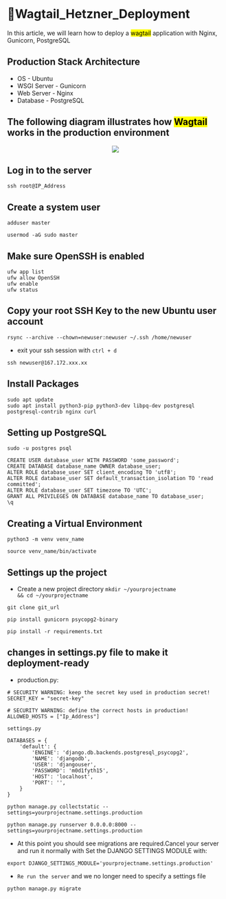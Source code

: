 # 🚀Wagtail_Hetzner_Deployment
In this article, we will learn how to deploy a <mark>wagtail</mark> application with Nginx, Gunicorn, PostgreSQL

## Production Stack Architecture
- OS - Ubuntu
- WSGI Server - Gunicorn
- Web Server - Nginx
- Database - PostgreSQL

## The following diagram illustrates how <mark>Wagtail</mark> works in the production environment
<p align="center">
  <img src="https://djangocentral.com/media/uploads/django_nginx_gunicorn.png"/>
</p>

## Log in to the server
```
ssh root@IP_Address
```

## Create a system user
```
adduser master
```
```
usermod -aG sudo master
```

## Make sure OpenSSH is enabled
```
ufw app list
ufw allow OpenSSH
ufw enable
ufw status
```

## Copy your root SSH Key to the new Ubuntu user account
```
rsync --archive --chown=newuser:newuser ~/.ssh /home/newuser
```
- exit your ssh session with <code>ctrl + d</code>
```
ssh newuser@167.172.xxx.xx
```

## Install Packages
```
sudo apt update
sudo apt install python3-pip python3-dev libpq-dev postgresql postgresql-contrib nginx curl
```
## Setting up PostgreSQL
```
sudo -u postgres psql
```
```
CREATE USER database_user WITH PASSWORD 'some_password';
CREATE DATABASE database_name OWNER database_user;
ALTER ROLE database_user SET client_encoding TO 'utf8';
ALTER ROLE database_user SET default_transaction_isolation TO 'read committed';
ALTER ROLE database_user SET timezone TO 'UTC';
GRANT ALL PRIVILEGES ON DATABASE database_name TO database_user;
\q
```

## Creating a Virtual Environment
```
python3 -m venv venv_name
 
source venv_name/bin/activate
```
## Settings up the project
- Create a new project directory <code>mkdir ~/yourprojectname && cd ~/yourprojectname</code>
```
git clone git_url
```
```
pip install gunicorn psycopg2-binary
```
```
pip install -r requirements.txt
```
## changes in settings.py file to make it deployment-ready
- production.py:
```
# SECURITY WARNING: keep the secret key used in production secret!
SECRET_KEY = "secret-key"

# SECURITY WARNING: define the correct hosts in production!
ALLOWED_HOSTS = ["Ip_Address"]
```
<code>settings.py</code>
```
DATABASES = {
    'default': {
        'ENGINE': 'django.db.backends.postgresql_psycopg2',
        'NAME': 'djangodb',
        'USER': 'djangouser',
        'PASSWORD': 'm0d1fyth15',
        'HOST': 'localhost',
        'PORT': '',
    }
}
```
```
python manage.py collectstatic --settings=yourprojectname.settings.production
```
```
python manage.py runserver 0.0.0.0:8000 --settings=yourprojectname.settings.production
```
- At this point you should see migrations are required.Cancel your server and run it normally with Set the DJANGO SETTINGS MODULE with:
```
export DJANGO_SETTINGS_MODULE='yourprojectname.settings.production'
```
- <code>Re run the server</code> and we no longer need to specify a settings file
```
python manage.py migrate
```












  
